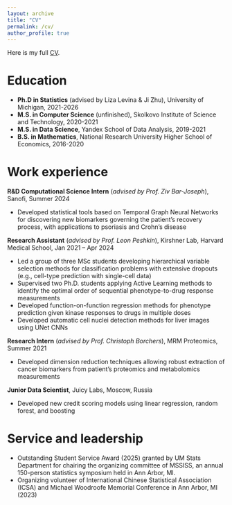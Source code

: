 ```yaml
---
layout: archive
title: "CV"
permalink: /cv/
author_profile: true
---
```


Here is my full [CV](https://alexanderkagan.github.io/files/KaganCV.pdf).

Education
======
* **Ph.D in Statistics** (advised by Liza Levina & Ji Zhu), University of Michigan, 2021-2026
* **M.S. in Computer Science** (unfinished), Skolkovo Institute of Science and Technology, 2020-2021
* **M.S. in Data Science**, Yandex School of Data Analysis, 2019-2021
* **B.S. in Mathematics**, National Research University Higher School of Economics, 2016-2020

Work experience
======
**R&D Computational Science Intern** (*advised by Prof. Ziv Bar-Joseph*),
Sanofi, Summer 2024  
- Developed statistical tools based on Temporal Graph Neural Networks for discovering new biomarkers governing the patient’s recovery process, with applications to psoriasis and Crohn’s disease  


**Research Assistant** (*advised by Prof. Leon Peshkin*), Kirshner Lab, Harvard Medical School, Jan 2021 – Apr 2024  
- Led a group of three MSc students developing hierarchical variable selection methods for classification problems with extensive dropouts (e.g., cell-type prediction with single-cell data)  
- Supervised two Ph.D. students applying Active Learning methods to identify the optimal order of sequential phenotype-to-drug response measurements  
- Developed function-on-function regression methods for phenotype prediction given kinase responses to drugs in multiple doses  
- Developed automatic cell nuclei detection methods for liver images using UNet CNNs  


**Research Intern** (*advised by Prof. Christoph Borchers*), MRM Proteomics, Summer 2021  
- Developed dimension reduction techniques allowing robust extraction of cancer biomarkers from patient’s proteomics and metabolomics measurements  


**Junior Data Scientist**, Juicy Labs, Moscow, Russia
- Developed new credit scoring models using linear regression, random forest, and boosting  

Service and leadership
======
* Outstanding Student Service Award (2025) granted by UM Stats Department for chairing the organizing committee of MSSISS, an annual 150-person statistics symposium held in Ann Arbor, MI.
* Organizing volunteer of International Chinese Statistical Association (ICSA) and Michael Woodroofe Memorial Conference in Ann Arbor, MI (2023)
